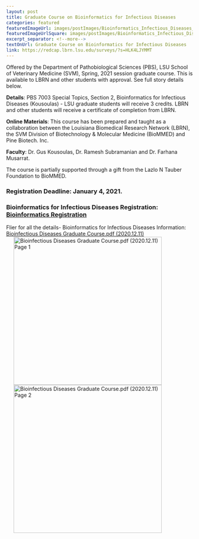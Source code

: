 ```yaml
--- 
layout: post
title: Graduate Course on Bioinformatics for Infectious Diseases
categories: featured
featuredImageUrl: images/postImages/Bioinformatics_Infectious_Diseases_2021.png
featuredImageUrlSquare: images/postImages/Bioinformatics_Infectious_Diseases_2021.png
excerpt_separator: <!--more-->
textOnUrl: Graduate Course on Bioinformatics for Infectious Diseases
link: https://redcap.lbrn.lsu.edu/surveys/?s=HLK4LJYMMT
--- 
```


Offered by the Department of Pathobiological Sciences (PBS), LSU School of Veterinary Medicine (SVM), Spring, 2021 session graduate course. This is available to LBRN and other students with approval. See full story details below.<!--more-->

**Details**: PBS 7003 Special Topics, Section 2, Bioinformatics for Infectious Diseases (Kousoulas) - LSU graduate students will receive 3 credits. LBRN and other students will receive a certificate of completion from LBRN.

**Online Materials**: This course has been prepared and taught as a collaboration between the Louisiana Biomedical Research Network (LBRN), the SVM Division of Biotechnology & Molecular Medicine (BioMMED) and Pine Biotech. Inc. 

**Faculty**: Dr. Gus Kousoulas, Dr. Ramesh Subramanian and Dr. Farhana Musarrat.

The course is partially supported through a gift from the Lazlo N Tauber Foundation to BioMMED.

### Registration Deadline: **January 4, 2021**.

### Bioinformatics for Infectious Diseases Registration: <a href="https://edu.tbioinfo.com/bioinformatics-for-infectious-diseases-lsu">Bioinformatics Registration</a>

Flier for all the details- Bioinformatics for Infectious Diseases Information:
<a href="http://localhost:4000/downloads/Bioinfectious Diseases Graduate Course.2020.12.11.pdf" alt="" target="_blank">Bioinfectious Diseases Graduate Course.pdf (2020.12.11)</a>
<br>
<a href="http://localhost:4000/downloads/Bioinfectious Diseases Graduate Course.2020.12.11.pdf" alt="" target="_blank"><img src="http://localhost:4000/images/postImages/Bioinfectious Diseases Graduate Course.2020.12.11.p1.png" alt="Bioinfectious Diseases Graduate Course.pdf (2020.12.11) Page 1" style="float:center;width:400px;border:0;padding-left:20px;"></a>
<br>
<a href="http://localhost:4000/downloads/Bioinfectious Diseases Graduate Course.2020.12.08.pdf" alt="" target="_blank"><img src="http://localhost:4000/images/postImages/Bioinfectious Diseases Graduate Course.2020.12.11.p2.png" alt="Bioinfectious Diseases Graduate Course.pdf (2020.12.11) Page 2" style="float:center;width:400px;border:0;padding-left:20px;"></a>



